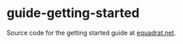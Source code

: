 # guide-getting-started
Source code for the getting started guide at [equadrat.net](https://www.equadrat.net/en/framework/core/guide/getting-started/).